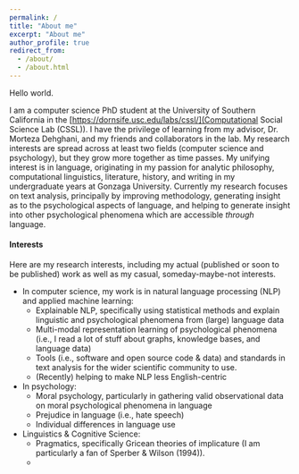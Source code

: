```yaml
---
permalink: /
title: "About me"
excerpt: "About me"
author_profile: true
redirect_from: 
  - /about/
  - /about.html
---
```


Hello world.

I am a computer science PhD student at the University of Southern California in the [https://dornsife.usc.edu/labs/cssl/](Computational Social Science Lab (CSSL)). I have the privilege of learning from my advisor, Dr. Morteza Dehghani, and my friends and collaborators in the lab. My research interests are spread across at least two fields (computer science and psychology), but they grow more together as time passes. My unifying interest is in language, originating in my passion for analytic philosophy, computational linguistics, literature, history, and writing in my undergraduate years at Gonzaga University. Currently my research focuses on text analysis, principally by improving methodology, generating insight as to the psychological aspects of language, and helping to generate insight into other psychological phenomena which are accessible _through_ language. 

#### Interests

Here are my research interests, including my actual (published or soon to be published) work as well as my casual, someday-maybe-not interests.

* In computer science, my work is in natural language processing (NLP) and applied machine learning: 
    * Explainable NLP, specifically using statistical methods and explain linguistic and psychological phenomena from (large) language data
    * Multi-modal representation learning of psychological phenomena (i.e., I read a lot of stuff about graphs, knowledge bases, and language data)
    * Tools (i.e., software and open source code & data) and standards in text analysis for the wider scientific community to use.
    * (Recently) helping to make NLP less English-centric
* In psychology: 
    * Moral psychology, particularly in gathering valid observational data on moral psychological phenomena in language
    * Prejudice in language (i.e., hate speech)
    * Individual differences in language use
* Linguistics & Cognitive Science:
    * Pragmatics, specifically Gricean theories of implicature (I am particularly a fan of Sperber & Wilson (1994)). 
    * 
